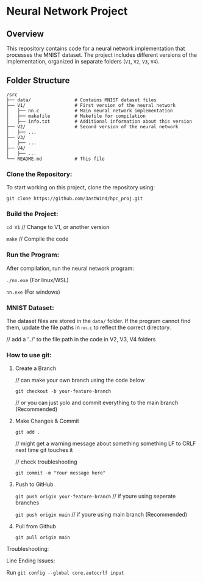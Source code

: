 # Neural Network Project

## Overview
This repository contains code for a neural network implementation that processes the MNIST dataset. The project includes different versions of the implementation, organized in separate folders (`V1`, `V2`, `V3`, `V4`).

## Folder Structure
```
/src
├── data/                # Contains MNIST dataset files
├── V1/                  # First version of the neural network
│   ├── nn.c             # Main neural network implementation
│   ├── makefile         # Makefile for compilation
│   ├── info.txt         # Additional information about this version
├── V2/                  # Second version of the neural network
│   ├── ...
├── V3/
│   ├── ...
├── V4/
│   ├── ...
└── README.md            # This file
```


### Clone the Repository:

To start working on this project, clone the repository using:

`git clone https://github.com/3astW1nd/hpc_proj.git`


### Build the Project:

`cd V1`  // Change to V1, or another version

`make`   // Compile the code


### Run the Program:

After compilation, run the neural network program:

`./nn.exe` (For linux/WSL)

`nn.exe` (For windows)

### MNIST Dataset:

The dataset files are stored in the `data/` folder. If the program cannot find them, update the file paths in `nn.c` to reflect the correct directory. 

// add a '../' to the file path in the code in V2, V3, V4 folders

### How to use git:

1. Create a Branch

   // can make your own branch using the code below
   
   `git checkout -b your-feature-branch`
   
   // or you can just yolo and commit everything to the main branch (Recommended)
   
3. Make Changes & Commit

   `git add .`
   
   // might get a warning message about something something LF to CRLF next time git touches it

    // check troubleshooting 

   `git commit -m "Your message here"`
   
5. Push to GitHub

   `git push origin your-feature-branch` // if youre using seperate branches

   `git push origin main` // if youre using main branch (Recommended)

7. Pull from Github

   `git pull origin main` 
   

   
Troubleshooting:

Line Ending Issues: 

Run `git config --global core.autocrlf input`
  
